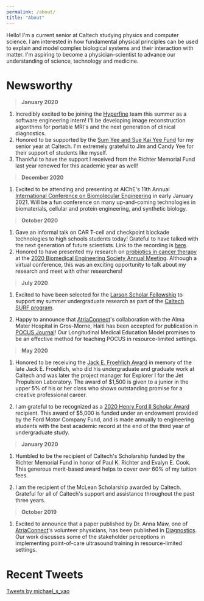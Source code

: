 ```yaml
---
permalink: /about/
title: "About"
---
```


Hello! I'm a current senior at Caltech studying physics and computer science. I am interested in how fundamental physical principles can be used to explain and model complex biological systems and their interaction with matter. I'm aspiring to become a physician-scientist to advance our understanding of science, technology and medicine.

# Newsworthy
> **January 2020**

  1. Incredibly excited to be joining the [Hyperfine](https://hyperfine.io/) team this summer as a software engineering intern! I'll be developing image reconstruction algorithms for portable MRI's and the next generation of clinical diagnostics.
  2. Honored to be supported by the [Sum Yee and Sue Kai Yee Fund](https://breakthrough.caltech.edu/yee-scholarships-honor-hardworking-parents-help-outstanding-students-achieve-dreams/) for my senior year at Caltech. I'm extremely grateful to Jim and Candy Yee for their support of students like myself.
  3. Thankful to have the support I received from the Richter Memorial Fund last year renewed for this academic year as well!
  
> **December 2020**

  1. Excited to be attending and presenting at AIChE's 11th Annual [International Conference on Biomolecular Engineering](https://www.aiche.org/sbe/conferences/international-conference-biomolecular-engineering-icbe/2021) in early January 2021. Will be a fun conference on many up-and-coming technologies in biomaterials, cellular and protein engineering, and synthetic biology.

> **October 2020**

  1. Gave an informal talk on CAR T-cell and checkpoint blockade technologies to high schools students today! Grateful to have talked with the next generation of future scientists. Link to the recording is [here](https://www.youtube.com/watch?v=4fSCKN2hO34).
  2. Honored to have presented my research on [probiotics in cancer therapy](/projects/#cancer-therapy-using-engineered-probiotics) at the [2020 Biomedical Engineering Society Annual Meeting](https://www.bmes.org/annualmeeting). Although a virtual conference, this was an exciting opportunity to talk about my research and meet with other researchers!

> **July 2020**

  1. Excited to have been selected for the [Larson Scholar Fellowship](http://resnick.caltech.edu/news/fellowship-program-receives-1-million-gift-925) to support my summer undergraduate research as part of the [Caltech SURF program](http://www.surf.caltech.edu).

  2. Happy to announce that [AtriaConnect](https://www.atriaconnect.org/)'s collaboration with the Alma Mater Hospital in Gros-Morne, Haiti has been accepted for publication in [POCUS Journal](https://pocusjournal.com/article/2020-05-01p20-25/)! Our Longitudinal Medical Education Model promises to be an effective method for teaching POCUS in resource-limited settings.

> **May 2020**

  1. Honored to be receiving the [Jack E. Froehlich Award](https://deans.caltech.edu/Grants_Funding/Froehlich) in memory of the late Jack E. Froehlich, who did his undergraduate and graduate work at Caltech and was later the project manager for Explorer I for the Jet Propulsion Laboratory. The award of $1,500 is given to a junior in the upper 5% of his or her class who shows outstanding promise for a creative professional career.

  2. I am grateful to be recognized as a [2020 Henry Ford II Scholar Award](http://eas.caltech.edu/news/1309) recipient. This award of $5,000 is funded under an endowment provided by the Ford Motor Company Fund, and is made annually to engineering students with the best academic record at the end of the third year of undergraduate study.

> **January 2020**

  1. Humbled to be the recipient of Caltech's Scholarship funded by the Richter Memorial Fund in honor of Paul K. Richter and Evalyn E. Cook. This generous merit-based award helps to cover over 60% of my tuition fees.

  2. I am the recipient of the McLean Scholarship awarded by Caltech. Grateful for all of Caltech's support and assistance throughout the past three years.

 > **October 2019**
  
   1. Excited to announce that a paper published by Dr. Anna Maw, one of [AtriaConnect](https://www.atriaconnect.org/)'s volunteer physicians, has been published in [Diagnostics](https://pubmed.ncbi.nlm.nih.gov/31635219/). Our work discusses some of the stakeholder perceptions in implementing point-of-care ultrasound training in resource-limited settings.

# Recent Tweets
<a class="twitter-timeline" data-lang="en" data-height="800" data-theme="light" href="https://twitter.com/michael_s_yao?ref_src=twsrc%5Etfw">Tweets by michael_s_yao</a> <script async src="https://platform.twitter.com/widgets.js" charset="utf-8"></script>
